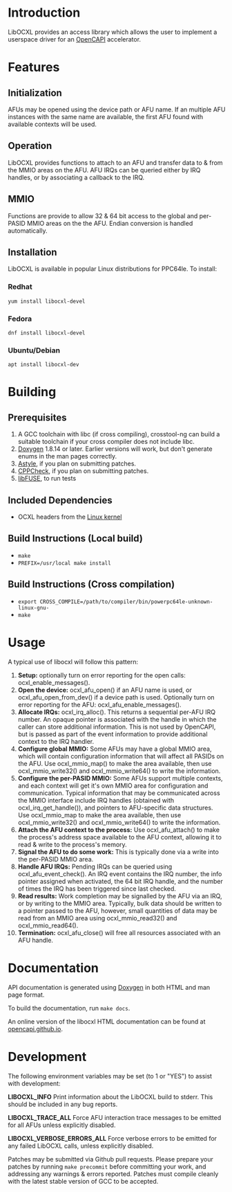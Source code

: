# Introduction
LibOCXL provides an access library which allows the user to implement a userspace
driver for an [OpenCAPI](http://opencapi.org/about/) accelerator.

# Features
## Initialization
AFUs may be opened using the device path or AFU name. If an multiple AFU instances
with the same name are available, the first AFU found with available contexts will
be used.

## Operation
LibOCXL provides functions to attach to an AFU and transfer data to & from the MMIO areas
on the AFU. AFU IRQs can be queried either by IRQ handles, or by associating a callback
to the IRQ.

## MMIO
Functions are provide to allow 32 & 64 bit access to the global and per-PASID MMIO
areas on the the AFU. Endian conversion is handled automatically.

## Installation
LibOCXL is available in popular Linux distributions for PPC64le. To install:
### Redhat
`yum install libocxl-devel`

### Fedora
`dnf install libocxl-devel`

### Ubuntu/Debian
`apt install libocxl-dev`

# Building
## Prerequisites
1. A GCC toolchain with libc (if cross compiling), crosstool-ng can build a suitable toolchain
   if your cross compiler does not include libc.
2. [Doxygen](http://www.stack.nl/~dimitri/doxygen/) 1.8.14 or later. Earlier versions will work, but don't generate enums in the man
   pages correctly.
3. [Astyle](http://astyle.sourceforge.net/), if you plan on submitting patches.
4. [CPPCheck](http://cppcheck.sourceforge.net/), if you plan on submitting patches.
5. [libFUSE](https://github.com/libfuse/libfuse), to run tests

## Included Dependencies
- OCXL headers from the [Linux kernel](https://www.kernel.org/)

## Build Instructions (Local build)
- `make`
- `PREFIX=/usr/local make install`

## Build Instructions (Cross compilation)
- `export CROSS_COMPILE=/path/to/compiler/bin/powerpc64le-unknown-linux-gnu-`
- `make`


# Usage
A typical use of libocxl will follow this pattern:

1. **Setup:** optionally turn on error reporting for the open calls: ocxl\_enable\_messages().
2. **Open the device:** ocxl\_afu\_open() if an AFU name is used, or ocxl\_afu\_open\_from\_dev() if
   a device path is used. Optionally turn on error reporting for the AFU: ocxl\_afu\_enable\_messages().
3. **Allocate IRQs:** ocxl\_irq\_alloc(). This returns a sequential per-AFU IRQ number.
   An opaque pointer is associated with the
   handle in which the caller can store additional information. This is not used by OpenCAPI,
   but is passed as part of the event information to provide additional context to the IRQ handler.
4. **Configure global MMIO:** Some AFUs may have a global MMIO area, which will contain configuration
   information that will affect all PASIDs on the AFU. Use ocxl\_mmio\_map() to make the area available,
   then use ocxl\_mmio\_write32() and ocxl\_mmio\_write64() to write the information.
5. **Configure the per-PASID MMIO:** Some AFUs support multiple contexts, and each context will
   get it's own MMIO area for configuration and communication. Typical information that may
   be communicated across the MMIO interface include IRQ handles (obtained with
   ocxl\_irq\_get\_handle()), and pointers to AFU-specific
   data structures. Use ocxl\_mmio\_map to make the area available, then use
   ocxl\_mmio\_write32() and ocxl\_mmio\_write64() to write the information.
6. **Attach the AFU context to the process:** Use ocxl\_afu\_attach() to make the process's address space available
   to the AFU context, allowing it to read & write to the process's memory.
7. **Signal the AFU to do some work:** This is typically done via a write into the per-PASID MMIO area.
8. **Handle AFU IRQs:** Pending IRQs can be queried using ocxl\_afu\_event\_check(). An IRQ event
   contains the IRQ number, the info pointer assigned when activated, the 64 bit IRQ handle, and
   the number of times the IRQ has been triggered since last checked.
9. **Read results:** Work completion may be signalled by the AFU via an IRQ, or by writing to
   the MMIO area. Typically, bulk data should be written to a pointer passed to the AFU, however,
   small quantities of data may be read from an MMIO area using ocxl\_mmio\_read32() and
   ocxl\_mmio\_read64().
10. **Termination:** ocxl\_afu\_close() will free all resources associated with an AFU handle.

# Documentation

API documentation is generated using [Doxygen](http://www.stack.nl/~dimitri/doxygen/) in both HTML and man page format.

To build the documentation, run `make docs`.

An online version of the libocxl HTML documentation can be found at [opencapi.github.io](https://opencapi.github.io).

# Development
The following environment variables may be set (to 1 or "YES") to assist with development:

**LIBOCXL_INFO** Print information about the LibOCXL build to stderr. This should be included in any bug reports.

**LIBOCXL_TRACE_ALL** Force AFU interaction trace messages to be emitted for all AFUs unless explicitly disabled.

**LIBOCXL_VERBOSE_ERRORS_ALL** Force verbose errors to be emitted for any failed LibOCXL calls, unless explicitly disabled.

Patches may be submitted via Github pull requests. Please prepare your patches
by running `make precommit` before committing your work, and addressing any warnings & errors reported.
Patches must compile cleanly with the latest stable version of GCC to be accepted.
